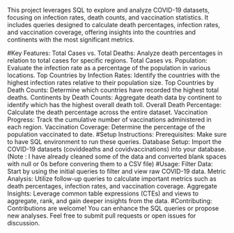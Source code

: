 This project leverages SQL to explore and analyze COVID-19 datasets, focusing on infection rates, death counts, and vaccination statistics. It includes queries designed to calculate death percentages, infection rates, and vaccination coverage, offering insights into the countries and continents with the most significant metrics.

#Key Features:
Total Cases vs. Total Deaths: Analyze death percentages in relation to total cases for specific regions.
Total Cases vs. Population: Evaluate the infection rate as a percentage of the population in various locations.
Top Countries by Infection Rates: Identify the countries with the highest infection rates relative to their population size.
Top Countries by Death Counts: Determine which countries have recorded the highest total deaths.
Continents by Death Counts: Aggregate death data by continent to identify which has the highest overall death toll.
Overall Death Percentage: Calculate the death percentage across the entire dataset.
Vaccination Progress: Track the cumulative number of vaccinations administered in each region.
Vaccination Coverage: Determine the percentage of the population vaccinated to date.
#Setup Instructions:
Prerequisites: Make sure to have SQL environment to run these queries.
Database Setup: Import the COVID-19 datasets (coviddeaths and covidvaccinations) into your database. (Note : I have already cleaned some of the data and converted blank spaces with null or 0s before convering them to a CSV file)
#Usage:
Filter Data: Start by using the initial queries to filter and view raw COVID-19 data.
Metric Analysis: Utilize follow-up queries to calculate important metrics such as death percentages, infection rates, and vaccination coverage.
Aggregate Insights: Leverage common table expressions (CTEs) and views to aggregate, rank, and gain deeper insights from the data.
#Contributing:
Contributions are welcome! You can enhance the SQL queries or propose new analyses. Feel free to submit pull requests or open issues for discussion.
